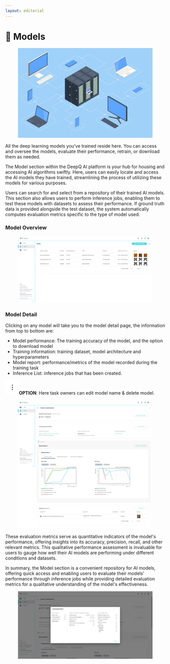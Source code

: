 ```yaml
---
layout: editorial
---
```


# 🧠 Models

<figure><img src="../../.gitbook/assets/shutterstock_1881688810.jpg" alt=""><figcaption></figcaption></figure>

All the deep learning models you've trained reside here. You can access and oversee the models, evaluate their performance, retrain, or download them as needed.

The Model section within the DeepQ AI platform is your hub for housing and accessing AI algorithms swiftly. Here, users can easily locate and access the AI models they have trained, streamlining the process of utilizing these models for various purposes.

Users can search for and select from a repository of their trained AI models. This section also allows users to perform inference jobs, enabling them to test these models with datasets to assess their performance. If ground truth data is provided alongside the test dataset, the system automatically computes evaluation metrics specific to the type of model used.

### Model Overview



<figure><img src="../../.gitbook/assets/AI_Training_Model_Overview_Example_2.png" alt=""><figcaption></figcaption></figure>

### Model Detail



Clicking on any model will take you to the model detail page, the information from top to bottom are:

* Model performance: The training accuracy of the model, and the option to download model
* Training information: training dataset, model architecture and hyperparameters
* Model report: performance/metrics of the model recorded during the training task
* Inference List: inference jobs that has been created.

<img src="../../.gitbook/assets/icon_option.png" alt="" data-size="line">**OPTION**: Here task owners can edit model name & delete model.

<figure><img src="../../.gitbook/assets/AI_Training_Model_Detail_1.png" alt=""><figcaption></figcaption></figure>



These evaluation metrics serve as quantitative indicators of the model's performance, offering insights into its accuracy, precision, recall, and other relevant metrics. This qualitative performance assessment is invaluable for users to gauge how well their AI models are performing under different conditions and datasets.

In summary, the Model section is a convenient repository for AI models, offering quick access and enabling users to evaluate their models' performance through inference jobs while providing detailed evaluation metrics for a qualitative understanding of the model's effectiveness.



<figure><img src="../../.gitbook/assets/AI_Training_Model_Detail_2.png" alt=""><figcaption></figcaption></figure>
